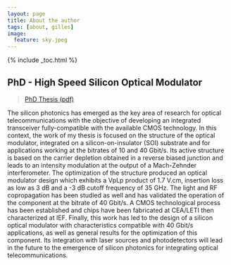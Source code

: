 ```yaml
---
layout: page
title: About the author
tags: [about, gilles]
image:
  feature: sky.jpeg
---
```


{% include _toc.html %}

## PhD - High Speed Silicon Optical Modulator

> [PhD Thesis (pdf)](https://drive.google.com/file/d/0B9PEvSdE5LlRMzAwOGMxOTAtNDI0ZS00YjliLThmZmYtN2ZmNjBkNDU2NDlj/view)

The silicon photonics has emerged as the key area of research for optical telecommunications with the objective of developing an integrated transceiver fully-compatible with the available CMOS technology. In this context, the work of my thesis is focused on the structure of the optical modulator, integrated on a silicon-on-insulator (SOI) substrate and for applications working at the bitrates of 10 and 40 Gbit/s. Its active structure is based on the carrier depletion obtained in a reverse biased junction and leads to an intensity modulation at the output of a Mach-Zehnder interferometer. The optimization of the structure produced an optical modulator design which exhibits a VpLp product of 1.7 V.cm, insertion loss as low as 3 dB and a -3 dB cutoff frequency of 35 GHz. The light and RF copropagation has been studied as well and has validated the operation of the component at the bitrate of 40 Gbit/s. A CMOS technological process has been established and chips have been fabricated at CEA/LETI then characterized at IEF. Finally, this work has led to the design of a silicon optical modulator with characteristics compatible with 40 Gbit/s applications, as well as general results for the optimization of this component. Its integration with laser sources and photodetectors will lead in the future to the emergence of silicon photonics for integrating optical telecommunications.

